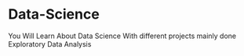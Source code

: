 # Data-Science
You Will Learn About Data Science With different projects mainly done Exploratory Data Analysis
